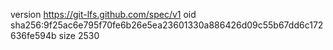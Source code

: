 version https://git-lfs.github.com/spec/v1
oid sha256:9f25ac6e795f70fe6b26e5ea23601330a886426d09c55b67dd6c172636fe594b
size 2530

